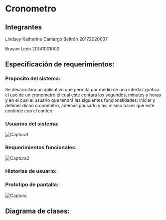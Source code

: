 # Cronometro

## Integrantes
Lindsey Katherine Camargo Beltrán 20172020037

Brayan León 20141001002

## Especificación de requerimientos:

### Proposito del sistema:

Se desarrollará un aplicativo que permita por medio de una interfaz gráfica el uso de un cronometro el cual este contara los segundos, minutos y horas y en el  cual el usuario que tendrá las siguientes funcionalidades: iniciar y detener dicho cronometro, además pausarlo y así mismo hacer que este continúe con el conteo.

### Usuarios del sistema:

![Captura1](https://user-images.githubusercontent.com/54810355/95815533-81843700-0ce2-11eb-9ea2-f09980c0b155.PNG)

### Requerimientos funcionales:

![Captura2](https://user-images.githubusercontent.com/54810355/95816062-cbb9e800-0ce3-11eb-8fc7-ae5844c08c26.PNG)

### Historias de usuario:

### Prototipo de pantalla:

![Captura](https://user-images.githubusercontent.com/54810355/95813944-b3939a00-0cde-11eb-9e96-7246422dd952.PNG)

## Diagrama de clases:
